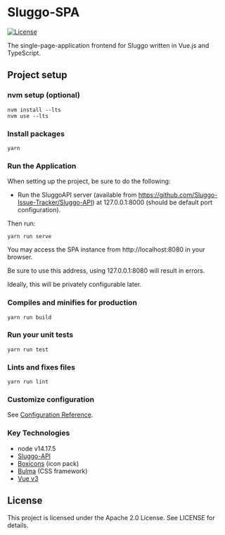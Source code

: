 # Sluggo-SPA
[![License](https://img.shields.io/badge/License-Apache_2.0-blue.svg)](https://opensource.org/licenses/Apache-2.0)

The single-page-application frontend for Sluggo written in Vue.js and
TypeScript.

## Project setup

### nvm setup (optional)
```
nvm install --lts
nvm use --lts
```

### Install packages
```
yarn
```

### Run the Application
When setting up the project, be sure to do the following:
* Run the SluggoAPI server (available from 
https://github.com/Sluggo-Issue-Tracker/Sluggo-API) at 127.0.0.1:8000 (should be
default port configuration).

Then run:
```
yarn run serve
```

You may access the SPA instance from http://localhost:8080 in your browser.

Be sure to use this address, using 127.0.0.1:8080 will result in errors.

Ideally, this will be privately configurable later.

### Compiles and minifies for production
```
yarn run build
```

### Run your unit tests
```
yarn run test
```

### Lints and fixes files
```
yarn run lint
```

### Customize configuration
See [Configuration Reference](https://cli.vuejs.org/config/).

### Key Technologies
* node v14.17.5
* [Sluggo-API](https://github.com/Sluggo-Issue-Tracker/Sluggo-API)
* [Boxicons](https://boxicons.com/) (icon pack)
* [Bulma](https://bulma.io/) (CSS framework)
* [Vue v3](https://v3.vuejs.org/guide/introduction.html)

## License 
This project is licensed under the Apache 2.0 License. See LICENSE for details.

